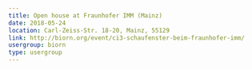 ```yaml
---
title: Open house at Fraunhofer IMM (Mainz)
date: 2018-05-24
location: Carl-Zeiss-Str. 18-20, Mainz, 55129
link: http://biorn.org/event/ci3-schaufenster-beim-fraunhofer-imm/
usergroup: biorn
type: usergroup
---
```

